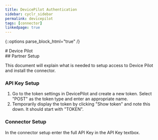 ```yaml
---
title: DevicePilot Authentication
sidebar: cyclr_sidebar
permalink: devicepilot
tags: [connector]
linkedpage: true
---
```

{::options parse_block_html="true" /}
<section class="card">
# Device Pilot


</section>
<section class="card">
## Partner Setup

This document will explain what is needed to setup access to Device Pilot and install the connector.

### API Key Setup

1. Go to the token settings in DevicePilot and create a new token. Select "POST" as the token type and enter an appropriate name.
2. Temporarily display the token by clicking "Show token" and note this down. It should start with "TOKEN".

### Connector Setup

In the connector setup enter the full API Key in the API Key textbox.

</section>
